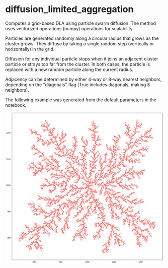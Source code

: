 # diffusion_limited_aggregation

Computes a grid-based DLA using particle swarm diffusion. The method uses vectorized operations (numpy) operations for scalability.

Particles are generated randomly along a circular radius that grows as the cluster grows. They diffuse by taking a single random step (vertically or horizontally) in the grid. 

Diffusion for any individual particle stops when it joins an adjacent cluster particle or strays too far from the cluster. In both cases, the particle is replaced with a new random particle along the current radius. 

Adjacency can be determined by either 4-way or 8-way nearest neighbors, depending on the "diagonals" flag (True includes diagonals, making 8 neighbors).

The following example was generated from the default parameters in the notebook.

![An example of a DLA cluster with ~20,000 particles](example.png)
